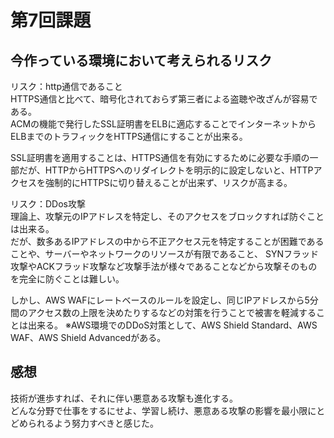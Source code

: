 # 第7回課題

## 今作っている環境において考えられるリスク

リスク：http通信であること  
HTTPS通信と比べて、暗号化されておらず第三者による盗聴や改ざんが容易である。  
ACMの機能で発行したSSL証明書をELBに適応することでインターネットからELBまでのトラフィックをHTTPS通信にすることが出来る。

SSL証明書を適用することは、HTTPS通信を有効にするために必要な手順の一部だが、HTTPからHTTPSへのリダイレクトを明示的に設定しないと、HTTPアクセスを強制的にHTTPSに切り替えることが出来ず、リスクが高まる。

リスク：DDos攻撃  
理論上、攻撃元のIPアドレスを特定し、そのアクセスをブロックすれば防ぐことは出来る。  
だが、数多あるIPアドレスの中から不正アクセス元を特定することが困難であることや、サーバーやネットワークのリソースが有限であること、
SYNフラッド攻撃やACKフラッド攻撃など攻撃手法が様々であることなどから攻撃そのものを完全に防ぐことは難しい。

しかし、AWS WAFにレートベースのルールを設定し、同じIPアドレスから5分間のアクセス数の上限を決めたりするなどの対策を行うことで被害を軽減することは出来る。
※AWS環境でのDDoS対策として、AWS Shield Standard、AWS WAF、AWS Shield Advancedがある。

## 感想  
技術が進歩すれば、それに伴い悪意ある攻撃も進化する。  
どんな分野で仕事をするにせよ、学習し続け、悪意ある攻撃の影響を最小限にとどめられるよう努力すべきと感じた。
